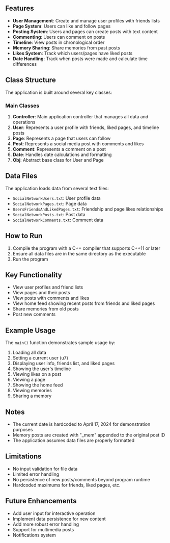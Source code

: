 ## Features
- **User Management**: Create and manage user profiles with friends lists
- **Page System**: Users can like and follow pages
- **Posting System**: Users and pages can create posts with text content
- **Commenting**: Users can comment on posts
- **Timeline**: View posts in chronological order
- **Memory Sharing**: Share memories from past posts
- **Likes System**: Track which users/pages have liked posts
- **Date Handling**: Track when posts were made and calculate time differences

## Class Structure
The application is built around several key classes:

### Main Classes
1. **Controller**: Main application controller that manages all data and operations
2. **User**: Represents a user profile with friends, liked pages, and timeline posts
3. **Page**: Represents a page that users can follow
4. **Post**: Represents a social media post with comments and likes
5. **Comment**: Represents a comment on a post
6. **Date**: Handles date calculations and formatting
7. **Obj**: Abstract base class for User and Page

## Data Files
The application loads data from several text files:
- `SocialNetworkUsers.txt`: User profile data
- `SocialNetworkPages.txt`: Page data
- `UsersFriendsAndLikedPages.txt`: Friendship and page likes relationships
- `SocialNetworkPosts.txt`: Post data
- `SocialNetworkComments.txt`: Comment data

## How to Run
1. Compile the program with a C++ compiler that supports C++11 or later
2. Ensure all data files are in the same directory as the executable
3. Run the program

## Key Functionality
- View user profiles and friend lists
- View pages and their posts
- View posts with comments and likes
- View home feed showing recent posts from friends and liked pages
- Share memories from old posts
- Post new comments

## Example Usage
The `main()` function demonstrates sample usage by:
1. Loading all data
2. Setting a current user (u7)
3. Displaying user info, friends list, and liked pages
4. Showing the user's timeline
5. Viewing likes on a post
6. Viewing a page
7. Showing the home feed
8. Viewing memories
9. Sharing a memory

## Notes
- The current date is hardcoded to April 17, 2024 for demonstration purposes
- Memory posts are created with "_mem" appended to the original post ID
- The application assumes data files are properly formatted

## Limitations
- No input validation for file data
- Limited error handling
- No persistence of new posts/comments beyond program runtime
- Hardcoded maximums for friends, liked pages, etc.

## Future Enhancements
- Add user input for interactive operation
- Implement data persistence for new content
- Add more robust error handling
- Support for multimedia posts
- Notifications system
